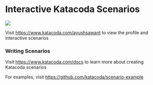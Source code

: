 # Interactive Katacoda Scenarios

[![](http://shields.katacoda.com/katacoda/ayushsawant/count.svg)](https://www.katacoda.com/ayushsawant "Get your profile on Katacoda.com")

Visit https://www.katacoda.com/ayushsawant to view the profile and interactive scenarios

### Writing Scenarios
Visit https://www.katacoda.com/docs to learn more about creating Katacoda scenarios

For examples, visit https://github.com/katacoda/scenario-example
